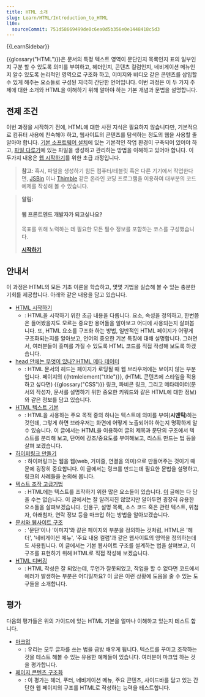 ```yaml
---
title: HTML 소개
slug: Learn/HTML/Introduction_to_HTML
l10n:
  sourceCommit: 751d58669499de0c6ea0d5b356e0e1448418c5d3
---
```


{{LearnSidebar}}

{{glossary("HTML")}}은 문서의 특정 텍스트 영역이 문단인지 목록인지 표의 일부인지 구분 할 수 있도록 의미를 부여하고, 헤더인지, 콘텐츠 컬럼인지, 네비게이션 메뉴인지 알수 있도록 논리적인 영역으로 구조화 하고, 이미지와 비디오 같은 콘텐츠를 삽입할 수 있게 해주는 요소들로 구성된 지극히 간단한 언어입니다. 이번 과정은 이 두 가지 주제에 대한 소개와 HTML을 이해하기 위해 알아야 하는 기본 개념과 문법을 설명합니다.

## 전제 조건

이번 과정을 시작하기 전에, HTML에 대한 사전 지식은 필요하지 않습니다만, 기본적으로 컴퓨터 사용에 친숙해야 하고, 웹사이트의 콘텐츠를 탐색하는 정도의 웹을 사용할 줄 알아야 합니다. [기본 소프트웨어 설치](/ko/docs/Learn/Getting_started_with_the_web/Installing_basic_software)에 있는 기본적인 작업 환경이 구축되어 있어야 하고, [파일 다루기](/ko/docs/Learn/Getting_started_with_the_web/Dealing_with_files)에 있는 파일을 생성하고 관리하는 방법을 이해하고 있어야 합니다. 이 두가지 내용은 [웹 시작하기](/ko/docs/Learn/Getting_started_with_the_web)를 위한 초급 과정입니다.

> **참고:** 혹시, 파일을 생성하기 힘든 컴퓨터/테블릿 혹은 다른 기기에서 작업한다면, [JSBin](http://jsbin.com/) 이나 [Thimble](https://thimble.mozilla.org/) 같은 온라인 코딩 프로그램을 이용하여 대부분의 코드 예제를 작성해 볼 수 있습니다.

> **알림:**
>
> #### 웹 프론트엔드 개발자가 되고싶나요?
>
> 목표를 위해 노력하는 데 필요한 모든 필수 정보를 포함하는 코스를 구성했습니다.
>
> [**시작하기**](/ko/docs/Learn/Front-end_web_developer)

## 안내서

이 과정은 HTML의 모든 기초 이론을 학습하고, 몇몇 기법을 실습해 볼 수 있는 충분한 기회를 제공합니다. 아래와 같은 내용을 담고 있습니다.

- [HTML 시작하기](/ko/docs/Learn/HTML/Introduction_to_HTML/Getting_started)
  - : HTML을 시작하기 위한 초급 내용을 다룹니다. 요소, 속성을 정의하고, 한번쯤은 들어봤을지도 모르는 중요한 용어들을 알아보고 어디에 사용되는지 살펴봅니다. 또, HTML 요소를 구조화 하는 방법, 일반적인 HTML 페이지가 어떻게 구조화되는지를 알아보고, 언어의 중요한 기본 특징에 대해 설명합니다. 그러면서, 여러분들이 흥미를 가질 수 있도록 HTML 코드를 직접 작성해 보도록 하겠습니다.
- [head 안에는 무엇이 있나? HTML 메타 데이터](/ko/docs/Learn/HTML/Introduction_to_HTML/The_head_metadata_in_HTML)
  - : HTML 문서의 헤드는 페이지가 로딩될 때 웹 브라우저에는 보이지 않는 부분입니다. 페이지의 {{htmlelement("title")}}, (HTML 콘텐츠에 스타일을 적용하고 싶다면) {{glossary("CSS")}} 링크, 파비콘 링크, 그리고 메타데이터(문서의 작성자, 문서를 설명하기 위한 중요한 키워드와 같은 HTML에 대한 정보)와 같은 정보를 담고 있습니다.
- [HTML 텍스트 기본](/ko/docs/Learn/HTML/Introduction_to_HTML/HTML_text_fundamentals)
  - : HTML을 사용하는 주요 목적 중의 하나는 텍스트에 의미를 부여(**시맨틱**)하는 것인데, 그렇게 하면 브라우저는 화면에 어떻게 노출되어야 하는지 명확하게 알 수 있습니다. 이 글에서는 HTML을 이용하여 글의 제목과 문단의 구조에서 텍스트를 분리해 보고, 단어에 강조/중요도를 부여해보고, 리스트 만드는 법 등을 살펴 보겠습니다.
- [하이퍼링크 만들기](/ko/docs/Learn/HTML/Introduction_to_HTML/Creating_hyperlinks)
  - : 하이퍼링크는 웹을 웹(web, 거미줄, 연결을 의미)으로 만들어주는 것이기 때문에 굉장히 중요합니다. 이 글에서는 링크를 만드는데 필요한 문법을 설명하고, 링크의 사례들을 논의해 봅니다.
- [텍스트 조작 고급기법](/ko/docs/Learn/HTML/Introduction_to_HTML/Advanced_text_formatting)
  - : HTML에는 텍스트를 조작하기 위한 많은 요소들이 있습니다. [이](/ko/docs/Learn/HTML/Introduction_to_HTML/HTML_text_fundamentals) 글에는 다 담을 수는 없습니다. 이 글에서는 잘 알려지진 않았지만 알아두면 굉장히 유용한 요소들을 살펴보겠습니다. 인용구, 설명 목록, 소스 코드 혹은 관련 텍스트, 위첨자, 아래첨자, 연락 정보 등을 마크업 하는 방법을 알아보겠습니다. 
- [문서와 웹사이트 구조](/ko/docs/Learn/HTML/Introduction_to_HTML/Document_and_website_structure)
  - : '문단'이나 '이미지'와 같은 페이지의 부분을 정의하는 것처럼, HTML은 '헤더', '네비게이션 메뉴', '주요 내용 컬럼'과 같은 웹사이트의 영역을 정의하는데도 사용됩니다. 이 글에서는 기본 웹사이트 구조를 설계하는 법을 살펴보고, 이 구조를 표현하기 위해 HTML로 직접 작성해 보겠습니다.
- [HTML 디버깅](/ko/docs/Learn/HTML/Introduction_to_HTML/Debugging_HTML)
  - : HTML 작성은 잘 되었는데, 무언가 잘못되었고, 작업을 할 수 없다면 코드에서 에러가 발생하는 부분은 어디일까요? 이 글은 이런 상황에 도움을 줄 수 있는 도구들을 소개합니다.

## 평가

다음의 평가들은 위의 가이드에 있는 HTML 기본을 얼마나 이해하고 있는지 테스트 합니다.

- [마크업](/ko/docs/Learn/HTML/Introduction_to_HTML/Marking_up_a_letter)
  - : 우리는 모두 글자를 쓰는 법을 금방 배우게 됩니다. 텍스트를 꾸미고 조작하는 것을 테스트 해볼 수 있는 유용한 예제들이 있습니다. 여러분이 마크업 하는 것을 평가합니다.
- [페이지 콘텐츠 구조화](/ko/docs/Learn/HTML/Introduction_to_HTML/Structuring_a_page_of_content)
  - : 이 평가는 헤더, 푸터, 네비게이션 메뉴, 주요 콘텐츠, 사이드바를 담고 있는 간단한 웹 페이지의 구조를 HTML로 작성하는 능력을 테스트합니다.
